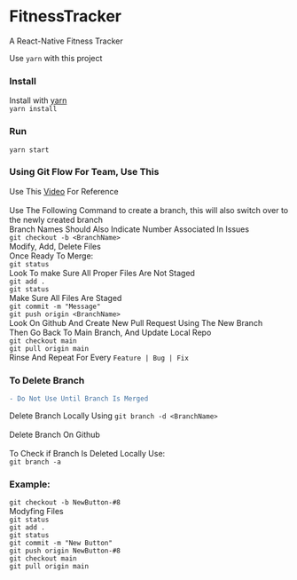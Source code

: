 # FitnessTracker
A React-Native Fitness Tracker

Use `yarn` with this project

### Install
Install with [yarn](https://classic.yarnpkg.com/en/docs/install/#windows-stable)\
`yarn install`

### Run
`yarn start`

### Using Git Flow For Team, Use This
Use This [Video](https://www.youtube.com/watch?v=jhtbhSpV5YA) For Reference<br><br>
Use The Following Command to create a branch, this will also switch over to the newly created branch\
Branch Names Should Also Indicate Number Associated In Issues\
`git checkout -b <BranchName>`\
Modify, Add, Delete Files\
Once Ready To Merge:\
`git status`\
Look To make Sure All Proper Files Are Not Staged\
`git add .`\
`git status`\
Make Sure All Files Are Staged\
`git commit -m "Message"`\
`git push origin <BranchName>`\
Look On Github And Create New Pull Request Using The New Branch\
Then Go Back To Main Branch, And Update Local Repo\
`git checkout main`\
`git pull origin main`\
Rinse And Repeat For Every `Feature | Bug | Fix`


### To Delete Branch
```diff
- Do Not Use Until Branch Is Merged
```
Delete Branch Locally Using `git branch -d <BranchName>`<br><br>
Delete Branch On Github<br><br>
To Check if Branch Is Deleted Locally Use:<br>
`git branch -a`

### Example: 
`git checkout -b NewButton-#8`\
Modyfing Files\
`git status`\
`git add .`\
`git status`\
`git commit -m "New Button"`\
`git push origin NewButton-#8`\
`git checkout main`\
`git pull origin main`
